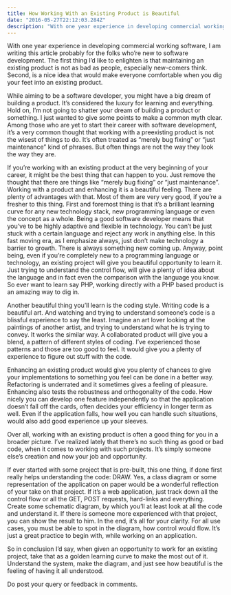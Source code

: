 ```yaml
---
title: How Working With an Existing Product is Beautiful
date: "2016-05-27T22:12:03.284Z"
description: "With one year experience in developing commercial working software, I am writing this article probably for the folks who’re new to software development."
---
```


With one year experience in developing commercial working software, I am writing this article probably for the folks who’re new to software development. The first thing I’d like to enlighten is that maintaining an existing product is not as bad as people, especially new-comers think. Second, is a nice idea that would make everyone comfortable when you dig your feet into an existing product.

While aiming to be a software developer, you might have a big dream of building a product. It’s considered the luxury for learning and everything. Hold on, I’m not going to shatter your dream of building a product or something. I just wanted to give some points to make a common myth clear. Among those who are yet to start their career with software development, it’s a very common thought that working with a preexisting product is not the wisest of things to do. It’s often treated as “merely bug fixing” or “just maintenance” kind of phrases. But often things are not the way they look the way they are.

If you’re working with an existing product at the very beginning of your career, it might be the best thing that can happen to you. Just remove the thought that there are things like “merely bug fixing” or “just maintenance”. Working with a product and enhancing it is a beautiful feeling. There are plenty of advantages with that. Most of them are very very good, if you’re a fresher to this thing. First and foremost thing is that it’s a brilliant learning curve for any new technology stack, new programming language or even the concept as a whole. Being a good software developer means that you’ve to be highly adaptive and flexible in technology. You can’t be just stuck with a certain language and reject any work in anything else. In this fast moving era, as I emphasize always, just don’t make technology a barrier to growth. There is always something new coming up. Anyway, point being, even if you’re completely new to a programming language or technology, an existing project will give you beautiful opportunity to learn it. Just trying to understand the control flow, will give a plenty of idea about the language and in fact even the comparison with the language you know. So ever want to learn say PHP, working directly with a PHP based product is an amazing way to dig in.

Another beautiful thing you’ll learn is the coding style. Writing code is a beautiful art. And watching and trying to understand someone’s code is a blissful experience to say the least. Imagine an art lover looking at the paintings of another artist, and trying to understand what he is trying to convey. It works the similar way. A collaborated product will give you a blend, a pattern of different styles of coding. I’ve experienced those patterns and those are too good to feel. It would give you a plenty of experience to figure out stuff with the code.

Enhancing an existing product would give you plenty of chances to give your implementations to something you feel can be done in a better way. Refactoring is underrated and it sometimes gives a feeling of pleasure. Enhancing also tests the robustness and orthogonality of the code. How nicely you can develop one feature independently so that the application doesn’t fall off the cards, often decides your efficiency in longer term as well. Even if the application falls, how well you can handle such situations, would also add good experience up your sleeves.

Over all, working with an existing product is often a good thing for you in a broader picture. I’ve realized lately that there’s no such thing as good or bad code, when it comes to working with such projects. It’s simply someone else’s creation and now your job and opportunity.

If ever started with some project that is pre-built, this one thing, if done first really helps understanding the code: DRAW. Yes, a class diagram or some representation of the application on paper would be a wonderful reflection of your take on that project. If it’s a web application, just track down all the control flow or all the GET, POST requests, hard-links and everything. Create some schematic diagram, by which you’ll at least look at all the code and understand it. If there is someone more experienced with that project, you can show the result to him. In the end, it’s all for your clarity. For all use cases, you must be able to spot in the diagram, how control would flow. It’s just a great practice to begin with, while working on an application.

So in conclusion I’d say, when given an opportunity to work for an existing project, take that as a golden learning curve to make the most out of it. Understand the system, make the diagram, and just see how beautiful is the feeling of having it all understood.

Do post your query or feedback in comments.